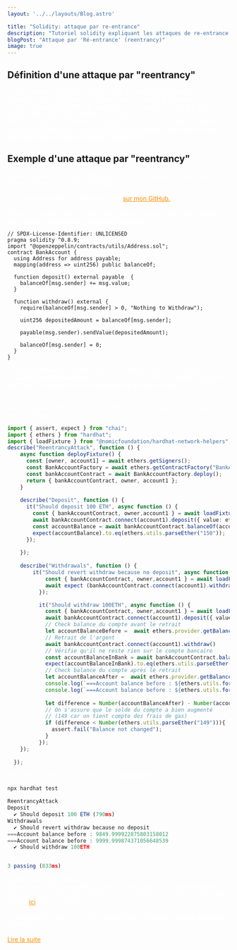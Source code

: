 ```yaml
---
layout: '../../layouts/Blog.astro'

title: "Solidity: attaque par re-entrance"
description: "Tutoriel solidity expliquant les attaques de re-entrance avec l'étude d'un cas concret."
blogPost: "Attaque par 'Ré-entrance' (reentrancy)"
image: true
---
```

 ## Définition d'une attaque par "reentrancy"
  La Ré-entrance est lorsqu'une méthode est appelée de manière récursive. Si la récursivité n'est pas un problème en soi cela peut le devenir si le contrat contenant la
méthode appellée récursivement n'avait pas prévu le cas et se retrouve dans un état non stable.
<br>Cela se produit généralement lorsqu'une méthode d'un contrat A appelle une autre                         méthode d'un autre contrat B qui lui même rapelle la méthode appelante (ou une autre méthode) du contrat A.

## Exemple d'une attaque par "reentrancy"
 Le plus simple pour comprendre est d'étudier un exemple dans lequel nous allons vider
                                les fonds du contract 😁.
                                <br><br>Le code source de cet article se trouve <a href="https://github.com/csurbier/tutoriels-developpement-web3" target="_blank">sur mon GitHub.</a>
                                <br><br>Prenons le smart contrat suivant qui simule un compte bancaire sur lequel un
                                utilisateur peut déposer ou retirer des fonds:
```solidity
// SPDX-License-Identifier: UNLICENSED
pragma solidity ^0.8.9;
import "@openzeppelin/contracts/utils/Address.sol";
contract BankAccount {
  using Address for address payable;
  mapping(address => uint256) public balanceOf;

  function deposit() external payable  {
    balanceOf[msg.sender] += msg.value;
  }

  function withdraw() external {
    require(balanceOf[msg.sender] > 0, "Nothing to Withdraw");

    uint256 depositedAmount = balanceOf[msg.sender];
 
    payable(msg.sender).sendValue(depositedAmount);

    balanceOf[msg.sender] = 0;
  }
}
```
 La méthode <b>deposit</b> permet pour un compte de déposer de l'argent<br>
                                La méthode <b>withdraw</b> permet pour un compte de retirer l'argent déposé en vérifiant
                                d'abord que ce compte a bien fait un dépot avant<br>
                                <br><br>Rien de bien méchant. Écrivons maintenant les tests pour vérifier que tout
                                fonctionne bien:

```typescript
import { assert, expect } from "chai";
import { ethers } from "hardhat";
import { loadFixture } from "@nomicfoundation/hardhat-network-helpers";
describe("ReentrancyAttack", function () {
    async function deployFixture() {
      const [owner, account1] = await ethers.getSigners();
      const BankAccountFactory = await ethers.getContractFactory("BankAccount");
      const bankAccountContract = await BankAccountFactory.deploy();
      return { bankAccountContract, owner, account1 };
    }
  
    describe("Deposit", function () {
      it("Should deposit 100 ETH", async function () {
        const { bankAccountContract, owner,account1 } = await loadFixture(deployFixture);
        await bankAccountContract.connect(account1).deposit({ value: ethers.utils.parseEther("150") });
        const accountBalance = await bankAccountContract.balanceOf(account1.address);
        expect(accountBalance).to.eq(ethers.utils.parseEther("150"));
      });
         
    });
  
    describe("Withdrawals", function () {
        it("Should revert withdraw because no deposit", async function () {
            const { bankAccountContract, owner,account1 } = await loadFixture(deployFixture);
            await expect (bankAccountContract.connect(account1).withdraw()).to.revertedWith("Pas de fond a retirer");
          });

          it("Should withdraw 100ETH", async function () {
            const { bankAccountContract, owner,account1 } = await loadFixture(deployFixture);
            await bankAccountContract.connect(account1).deposit({ value: ethers.utils.parseEther("150") });
            // Check balance du compte avant le retrait 
            let accountBalanceBefore =  await ethers.provider.getBalance(account1.address);
            // Retrait de l'argent 
            await bankAccountContract.connect(account1).withdraw()
            // Vérifie qu'il ne reste rien sur le compte bancaire 
            const accountBalanceInBank = await bankAccountContract.balanceOf(account1.address);
            expect(accountBalanceInBank).to.eq(ethers.utils.parseEther("0"));
            // Check balance du compte après le retrait 
            let accountBalanceAfter =  await ethers.provider.getBalance(account1.address);
            console.log(`===Account balance before : ${ethers.utils.formatEther(accountBalanceBefore).toString()}`);
            console.log(`===Account balance before : ${ethers.utils.formatEther(accountBalanceAfter).toString()}`);
            
            let difference = Number(accountBalanceAfter) - Number(accountBalanceBefore);
            // On s'assure que le solde du compte a bien augmenté
            // (149 car on tient compte des frais de gas)    
            if (difference < Number(ethers.utils.parseEther("149"))){
              assert.fail("Balance not changed");
            }
          });
    });
    
  });
  ```
  Si on lance les tests tout se déroule normalement:

  ```typescript
  npx hardhat test 

  ReentrancyAttack
  Deposit
    ✔ Should deposit 100 ETH (790ms)
  Withdrawals
    ✔ Should revert withdraw because no deposit
===Account balance before : 9849.999922875803158012
===Account balance before : 9999.999874371056648539
    ✔ Should withdraw 100ETH


3 passing (833ms) 
``` 
 Voyez-vous le problème ? 
                                <br>En fait tant que l'on appelle ce contrat en tant que EOA (External owner account = signifie compte contrôlé par des clés privées soit un humain, plus d'infos <a href="https://ethereum.org/en/developers/docs/accounts/">ici</a>)
                                il n'y a pas de souci.<br><br> Le problème se corse si c'est un autre smart contract qui appelle ce smart contract.
                                <br><br>
                                <a href="/smart-contract/solidity-reentrancy-attack-suite">Lire la suite</a>


<style>
    p { color: white;!important }
    a { color:darkorange!important}
  </style>